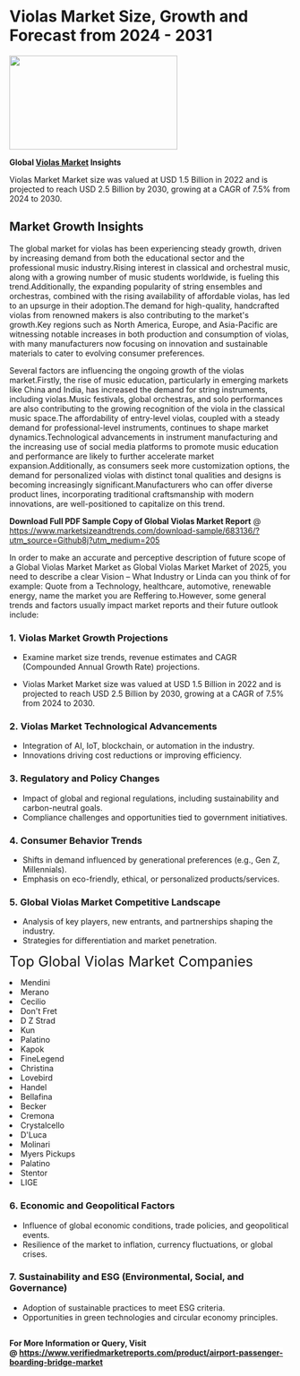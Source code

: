 <H1>Violas Market Size, Growth and Forecast from 2024 - 2031</H1><img class="aligncenter size-medium wp-image-584254" src="https://thirdeyenews.in/wp-content/uploads/2024/09/Global-Market-Research-300x168.jpeg" alt="" width="300" height="168" /><p><strong>Global&nbsp;<a href="https://www.marketsizeandtrends.com/download-sample/683136/?utm_source=Github8j?utm_medium=205">Violas Market</a> Insights</strong></p><p>Violas Market Market size was valued at USD 1.5 Billion in 2022 and is projected to reach USD 2.5 Billion by 2030, growing at a CAGR of 7.5% from 2024 to 2030.</p><p><h2>Market Growth Insights</h2> <p>The global market for violas has been experiencing steady growth, driven by increasing demand from both the educational sector and the professional music industry.Rising interest in classical and orchestral music, along with a growing number of music students worldwide, is fueling this trend.Additionally, the expanding popularity of string ensembles and orchestras, combined with the rising availability of affordable violas, has led to an upsurge in their adoption.The demand for high-quality, handcrafted violas from renowned makers is also contributing to the market's growth.Key regions such as North America, Europe, and Asia-Pacific are witnessing notable increases in both production and consumption of violas, with many manufacturers now focusing on innovation and sustainable materials to cater to evolving consumer preferences.</p> <p>Several factors are influencing the ongoing growth of the violas market.Firstly, the rise of music education, particularly in emerging markets like China and India, has increased the demand for string instruments, including violas.Music festivals, global orchestras, and solo performances are also contributing to the growing recognition of the viola in the classical music space.The affordability of entry-level violas, coupled with a steady demand for professional-level instruments, continues to shape market dynamics.Technological advancements in instrument manufacturing and the increasing use of social media platforms to promote music education and performance are likely to further accelerate market expansion.Additionally, as consumers seek more customization options, the demand for personalized violas with distinct tonal qualities and designs is becoming increasingly significant.Manufacturers who can offer diverse product lines, incorporating traditional craftsmanship with modern innovations, are well-positioned to capitalize on this trend.</p> <p><span class=""><strong>Download Full PDF Sample Copy of Global Violas Market Report</strong> @ <a href="https://www.marketsizeandtrends.com/download-sample/683136/?utm_source=Github8j?utm_medium=205" target="_blank">https://www.marketsizeandtrends.com/download-sample/683136/?utm_source=Github8j?utm_medium=205</a></span></p><p>In order to make an accurate and perceptive description of future scope of a Global&nbsp;Violas Market Market as Global&nbsp;Violas Market Market of 2025, you need to describe a clear Vision &ndash; What Industry or Linda can you think of for example: Quote from a Technology, healthcare, automotive, renewable energy, name the market you are Reffering to.However, some general trends and factors usually impact market reports and their future outlook include:</p><h3>1.&nbsp;<strong>Violas Market Growth Projections</strong></h3><ul><li>Examine market size trends, revenue estimates and CAGR (Compounded Annual Growth Rate) projections.</li><li><p>Violas Market Market size was valued at USD 1.5 Billion in 2022 and is projected to reach USD 2.5 Billion by 2030, growing at a CAGR of 7.5% from 2024 to 2030.</p></li></ul><h3>2.&nbsp;<strong>Violas Market Technological Advancements</strong></h3><ul><li>Integration of AI, IoT, blockchain, or automation in the industry.</li><li>Innovations driving cost reductions or improving efficiency.</li></ul><h3>3.&nbsp;<strong>Regulatory and Policy Changes</strong></h3><ul><li>Impact of global and regional regulations, including sustainability and carbon-neutral goals.</li><li>Compliance challenges and opportunities tied to government initiatives.</li></ul><h3>4.&nbsp;<strong>Consumer Behavior Trends</strong></h3><ul><li>Shifts in demand influenced by generational preferences (e.g., Gen Z, Millennials).</li><li>Emphasis on eco-friendly, ethical, or personalized products/services.</li></ul><h3>5.&nbsp;<strong>Global Violas Market Competitive Landscape</strong></h3><ul><li>Analysis of key players, new entrants, and partnerships shaping the industry.</li><li>Strategies for differentiation and market penetration.</li></ul><p data-pm-slice="1 1 []"><span style="color: inherit; font-family: inherit; font-size: 25px;">Top Global Violas Market Companies</span></p><div class="" data-test-id=""><p><li>Mendini</li><li> Merano</li><li> Cecilio</li><li> Don't Fret</li><li> D Z Strad</li><li> Kun</li><li> Palatino</li><li> Kapok</li><li> FineLegend</li><li> Christina</li><li> Lovebird</li><li> Handel</li><li> Bellafina</li><li> Becker</li><li> Cremona</li><li> Crystalcello</li><li> D'Luca</li><li> Molinari</li><li> Myers Pickups</li><li> Palatino</li><li> Stentor</li><li> LIGE</li></p></div><h3>6.&nbsp;<strong>Economic and Geopolitical Factors</strong></h3><ul><li>Influence of global economic conditions, trade policies, and geopolitical events.</li><li>Resilience of the market to inflation, currency fluctuations, or global crises.</li></ul><h3>7.&nbsp;<strong>Sustainability and ESG (Environmental, Social, and Governance)</strong></h3><ul><li>Adoption of sustainable practices to meet ESG criteria.</li><li>Opportunities in green technologies and circular economy principles.</li></ul><h2><strong style="font-size: 14px;">For More Information or Query, Visit @&nbsp;</strong><a style="background-color: #ffffff; font-size: 14px;" href="https://www.marketsizeandtrends.com/report/violas-market/" target="_blank">https://www.verifiedmarketreports.com/product/airport-passenger-boarding-bridge-market</a></h2>